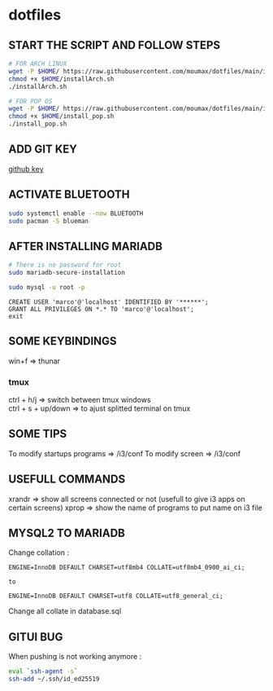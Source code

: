 # dotfiles

## START THE SCRIPT AND FOLLOW STEPS

```sh
# FOR ARCH LINUX
wget -P $HOME/ https://raw.githubusercontent.com/moumax/dotfiles/main/installArch.sh && \
chmod +x $HOME/installArch.sh
./installArch.sh
```

```sh
# FOR POP OS
wget -P $HOME/ https://raw.githubusercontent.com/moumax/dotfiles/main/install_pop.sh && \
chmod +x $HOME/install_pop.sh
./install_pop.sh
```

## ADD GIT KEY

[github key](https://github.com/settings/keys)

## ACTIVATE BLUETOOTH

```sh
sudo systemctl enable --now BLUETOOTH
sudo pacman -S blueman
```

## AFTER INSTALLING MARIADB

```sh
# There is no password for root
sudo mariadb-secure-installation
```

```sh
sudo mysql -u root -p
```

```mysql
CREATE USER 'marco'@'localhost' IDENTIFIED BY '******';
GRANT ALL PRIVILEGES ON *.* TO 'marco'@'localhost';
exit
```

## SOME KEYBINDINGS

win+f => thunar <br />

### tmux
ctrl + h/j => switch between tmux windows<br />
ctrl + s + up/down => to ajust splitted terminal on tmux

## SOME TIPS

To modify startups programs => /i3/conf To modify screen => /i3/conf

## USEFULL COMMANDS

xrandr => show all screens connected or not (usefull to give i3 apps on certain
screens) xprop => show the name of programs to put name on i3 file

## MYSQL2 TO MARIADB
Change collation : 

```mysql
ENGINE=InnoDB DEFAULT CHARSET=utf8mb4 COLLATE=utf8mb4_0900_ai_ci;

to

ENGINE=InnoDB DEFAULT CHARSET=utf8 COLLATE=utf8_general_ci;
```

Change all collate in database.sql

## GITUI BUG
When pushing is not working anymore :

```sh
eval `ssh-agent -s`
ssh-add ~/.ssh/id_ed25519
```

<br /><br /><br />
